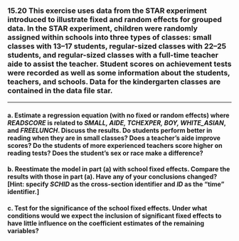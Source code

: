 ### 15.20 This exercise uses data from the STAR experiment introduced to illustrate fixed and random effects for grouped data. In the STAR experiment, children were randomly assigned within schools into three types of classes: small classes with 13–17 students, regular-sized classes with 22–25 students, and regular-sized classes with a full-time teacher aide to assist the teacher. Student scores on achievement tests were recorded as well as some information about the students, teachers, and schools. Data for the kindergarten classes are contained in the data file star.
---
#### a. Estimate a regression equation (with no fixed or random effects) where *READSCORE* is related to *SMALL, AIDE, TCHEXPER, BOY, WHITE_ASIAN*, and *FREELUNCH*. Discuss the results. Do students perform better in reading when they are in small classes? Does a teacher’s aide improve scores? Do the students of more experienced teachers score higher on reading tests? Does the student’s sex or race make a difference?

#### b. Reestimate the model in part (a) with school fixed effects. Compare the results with those in part (a). Have any of your conclusions changed? [Hint: specify *SCHID* as the cross-section identifier and *ID* as the “time” identifier.]

#### c. Test for the significance of the school fixed effects. Under what conditions would we expect the inclusion of significant fixed effects to have little influence on the coefficient estimates of the remaining variables?
